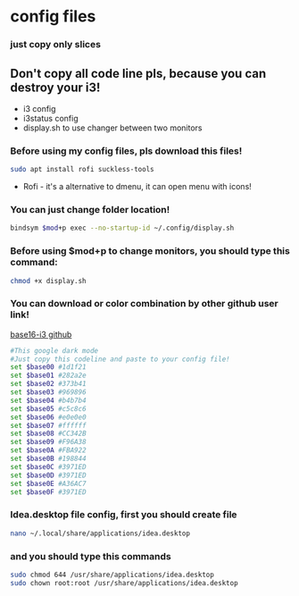 # config files
### just copy only slices
## Don't copy all code line pls, because you can destroy your i3!

-   i3 config
-   i3status config
-   display.sh to use changer between two monitors

### Before using my config files, pls download this files!
```bash
sudo apt install rofi suckless-tools
```
-   Rofi - it's a alternative to dmenu, it can open menu with icons!

### You can just change folder location!
```bash
bindsym $mod+p exec --no-startup-id ~/.config/display.sh 
```

### Before using $mod+p to change monitors, you should type this command:
```bash
chmod +x display.sh
```

### You can download or color combination by other github user link!
[base16-i3 github](https://github.com/khamer/base16-i3/tree/master/themes)
```bash
#This google dark mode
#Just copy this codeline and paste to your config file!
set $base00 #1d1f21
set $base01 #282a2e
set $base02 #373b41
set $base03 #969896
set $base04 #b4b7b4
set $base05 #c5c8c6
set $base06 #e0e0e0
set $base07 #ffffff
set $base08 #CC342B
set $base09 #F96A38
set $base0A #FBA922
set $base0B #198844
set $base0C #3971ED
set $base0D #3971ED
set $base0E #A36AC7
set $base0F #3971ED
```
### Idea.desktop file config, first you should create file
```bash
nano ~/.local/share/applications/idea.desktop
```
### and you should type this commands
```bash
sudo chmod 644 /usr/share/applications/idea.desktop
sudo chown root:root /usr/share/applications/idea.desktop
```

